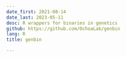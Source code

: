```yaml
---
date_first: 2021-08-14
date_last: 2023-05-11
desc: R wrappers for binaries in genetics
github: https://github.com/OchoaLab/genbin
lang: R
title: genbin

---
```

